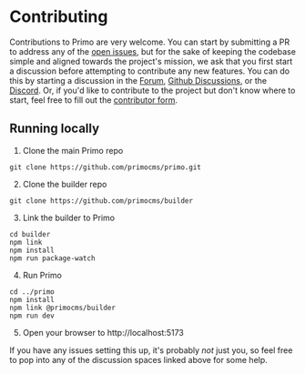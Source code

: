 # Contributing

Contributions to Primo are very welcome. You can start by submitting a PR to address any of the [open issues](https://github.com/primocms/primo/issues), but for the sake of keeping the codebase simple and aligned towards the project's mission, we ask that you first start a discussion before attempting to contribute any new features. You can do this by starting a discussion in the [Forum](https://forum.primo.so), [Github Discussions](https://github.com/primocms/primo/discussions), or the [Discord](https://discord.gg/vzSFTS9). Or, if you'd like to contribute to the project but don't know where to start, feel free to fill out the [contributor form](https://ameto.io/contributions).

## Running locally

1. Clone the main Primo repo 
```
git clone https://github.com/primocms/primo.git
```
2. Clone the builder repo
```
git clone https://github.com/primocms/builder
```
3. Link the builder to Primo 
```
cd builder
npm link
npm install
npm run package-watch
```
4. Run Primo
```
cd ../primo
npm install 
npm link @primocms/builder
npm run dev
```
5. Open your browser to http://localhost:5173

If you have any issues setting this up, it's probably *not* just you, so feel free to pop into any of the discussion spaces linked above for some help. 
